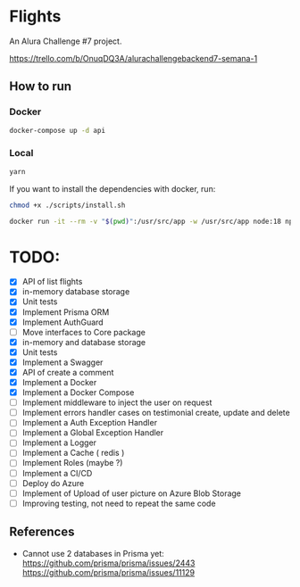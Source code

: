 # Flights

An Alura Challenge #7 project.

https://trello.com/b/OnuqDQ3A/alurachallengebackend7-semana-1

## How to run

### Docker

```bash
docker-compose up -d api
```

### Local

```bash
yarn
```

If you want to install the dependencies with docker, run:


```bash
chmod +x ./scripts/install.sh
````

```bash
docker run -it --rm -v "$(pwd)":/usr/src/app -w /usr/src/app node:18 npm install
````

# TODO:

- [x] API of list flights
- [x] in-memory database storage
- [x] Unit tests
- [x] Implement Prisma ORM
- [x] Implement AuthGuard
- [ ] Move interfaces to Core package
- [x] in-memory and database storage
- [x] Unit tests
- [x] Implement a Swagger
- [x] API of create a comment
- [x] Implement a Docker
- [x] Implement a Docker Compose
- [ ] Implement middleware to inject the user on request
- [ ] Implement errors handler cases on testimonial create, update and delete
- [ ] Implement a Auth Exception Handler
- [ ] Implement a Global Exception Handler
- [ ] Implement a Logger
- [ ] Implement a Cache ( redis )
- [ ] Implement Roles (maybe ?)
- [ ] Implement a CI/CD
- [ ] Deploy do Azure
- [ ] Implement of Upload of user picture on Azure Blob Storage
- [ ] Improving testing, not need to repeat the same code

## References

- Cannot use 2 databases in Prisma yet:
  https://github.com/prisma/prisma/issues/2443
  https://github.com/prisma/prisma/issues/11129

